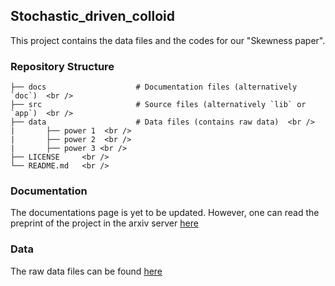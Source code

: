 ## Stochastic_driven_colloid

This project contains the data files and the codes for our "Skewness paper".

### Repository Structure


    ├── docs                    # Documentation files (alternatively `doc`)  <br />
    ├── src                     # Source files (alternatively `lib` or `app`)  <br />
    ├── data                    # Data files (contains raw data)  <br />
    |       ├── power 1  <br />
    |       ├── power 2  <br />
    |       ├── power 3 <br />
    ├── LICENSE     <br />
    └── README.md   <br />


### Documentation

The documentations page is yet to be updated. However, one can read the preprint of the project in the arxiv server [here](https://arxiv.org/abs/2104.00127)

### Data 

The raw data files can be found [here](https://figshare.com/account/home#/projects/129116)
